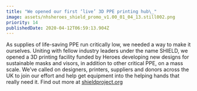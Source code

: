 ```yaml
---
title: "We opened our first ‘live’ 3D PPE printing hub\_"
image: assets/nhsheroes_shield_promo_v1.00_01_04_13.still002.png
priority: 14
publishedDate: 2020-04-12T06:59:13.904Z
---
```

As supplies of life-saving PPE run critically low, we needed a way to make it ourselves. Uniting with fellow industry leaders under the name SHIELD, we opened a 3D printing facility funded by Heroes developing new designs for sustainable masks and visors, in addition to other critical PPE, on a mass scale. We’ve called on designers, printers, suppliers and donors across the UK to join our effort and help get equipment into the helping hands that really need it. Find out more at [shieldproject.org](http://shieldproject.org/)